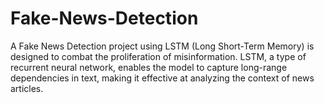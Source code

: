 # Fake-News-Detection
A Fake News Detection project using LSTM (Long Short-Term Memory) is designed to combat the proliferation of misinformation. LSTM, a type of recurrent neural network, enables the model to capture long-range dependencies in text, making it effective at analyzing the context of news articles.
